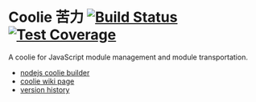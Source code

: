 # Coolie 苦力 [![Build Status][travis-img]][travis-url] [![Test Coverage][coverage-img]][coverage-url]

A coolie for JavaScript module management and module transportation.

- [nodejs coolie builder](https://github.com/cloudcome/nodejs-coolie)
- [coolie wiki page](https://github.com/cloudcome/coolie/wiki)
- [version history](https://github.com/cloudcome/coolie/blob/master/version.md)

[travis-img]: https://travis-ci.org/cloudcome/coolie.svg?branch=master
[travis-url]: https://travis-ci.org/cloudcome/coolie
[coverage-img]: https://img.shields.io/coveralls/cloudcome/coolie.svg?style=flat
[coverage-url]: https://coveralls.io/r/cloudcome/coolie?branch=master

